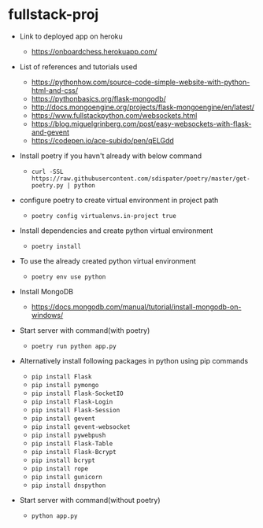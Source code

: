 # fullstack-proj
- Link to deployed app on heroku 
    - https://onboardchess.herokuapp.com/
- List of references and tutorials used
    - https://pythonhow.com/source-code-simple-website-with-python-html-and-css/
    - https://pythonbasics.org/flask-mongodb/
    - http://docs.mongoengine.org/projects/flask-mongoengine/en/latest/
    - https://www.fullstackpython.com/websockets.html
    - https://blog.miguelgrinberg.com/post/easy-websockets-with-flask-and-gevent
    - https://codepen.io/ace-subido/pen/qELGdd


- Install poetry if you havn't already with below command
    - `curl -SSL https://raw.githubusercontent.com/sdispater/poetry/master/get-poetry.py | python`

- configure poetry to create virtual environment in project path
    - `poetry config virtualenvs.in-project true`

- Install dependencies and create python virtual environment 
    - `poetry install`

- To use the already created python virtual environment 
    - `poetry env use python`

- Install MongoDB
    - https://docs.mongodb.com/manual/tutorial/install-mongodb-on-windows/

- Start server with command(with poetry)
    - `poetry run python app.py`
- Alternatively install following packages in python using pip commands 
   - `pip install Flask`
   - `pip install pymongo`
   - `pip install Flask-SocketIO`
   - `pip install Flask-Login`   
   - `pip install Flask-Session`
   - `pip install gevent`
   - `pip install gevent-websocket`
   - `pip install pywebpush`   
   - `pip install Flask-Table`
   - `pip install Flask-Bcrypt`
   - `pip install bcrypt`
   - `pip install rope`   
   - `pip install gunicorn`
   - `pip install dnspython`
- Start server with command(without poetry)
    - `python app.py`

